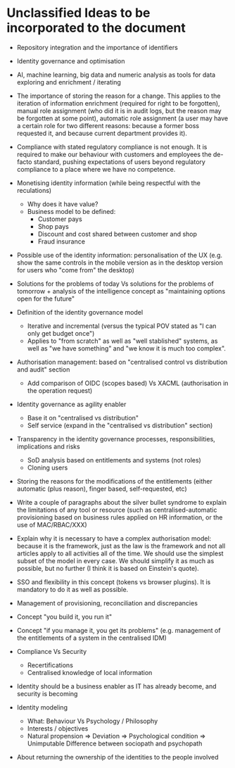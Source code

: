 # Unclassified Ideas to be incorporated to the document
- Repository integration and the importance of identifiers

- Identity governance and optimisation

- AI, machine learning, big data and numeric analysis as tools for data exploring and enrichment / iterating

- The importance of storing the reason for a change. This applies to the iteration of information enrichment (required for right to be forgotten), manual role assignment (who did it is in audit logs, but the reason may be forgotten at some point), automatic role assignment (a user may have a certain role for two different reasons: because a former boss requested it, and because current department provides it).

- Compliance with stated regulatory compliance is not enough. It is required to make our behaviour with customers and employees the de-facto standard, pushing expectations of users beyond regulatory compliance to a place where we have no competence.

- Monetising identity information (while being respectful with the reculations)
  - Why does it have value?
  - Business model to be defined:
    - Customer pays
    - Shop pays
    - Discount and cost shared between customer and shop
    - Fraud insurance

- Possible use of the identity information: personalisation of the UX (e.g. show the same controls in the mobile version as in the desktop version for users who "come from" the desktop)

- Solutions for the problems of today Vs solutions for the problems of tomorrow + analysis of the intelligence concept as "maintaining options open for the future"

- Definition of the identity governance model
  + Iterative and incremental (versus the typical POV stated as "I can only get budget once")
  + Applies to "from scratch" as well as "well stablished" systems, as well as "we have something" and "we know it is much too complex".

- Authorisation management: based on "centralised control vs distribution and audit" section
  + Add comparison of OIDC (scopes based) Vs XACML (authorisation in the operation request)

- Identity governance as agility enabler
  + Base it on "centralised vs distribution"
  + Self service (expand in the "centralised vs distribution" section)

- Transparency in the identity governance processes, responsibilities, implications and risks
  + SoD analysis based on entitlements and systems (not roles)
  + Cloning users

- Storing the reasons for the modifications of the entitlements (either automatic (plus reason), finger based, self-requested, etc)

- Write a couple of paragraphs about the silver bullet syndrome to explain the limitations of any tool or resource (such as centralised-automatic provisioning based on business rules applied on HR information, or the use of MAC/RBAC/XXX)

- Explain why it is necessary to have a complex authorisation model: because it is the framework, just as the law is the framework and not all articles apply to all activities all of the time. We should use the simplest subset of the model in every case. We should simplify it as much as possible, but no further (I think it is based on Einstein's quote).

- SSO and flexibility in this concept (tokens vs browser plugins). It is mandatory to do it as well as possible.

- Management of provisioning, reconciliation and discrepancies

- Concept "you build it, you run it"

- Concept "if you manage it, you get its problems" (e.g. management of the entitlements of a system in the centralised IDM)

- Compliance Vs Security
  + Recertifications
  + Centralised knowledge of local information

- Identity should be a business enabler as IT has already become, and security is becoming

- Identity modeling
  + What: Behaviour Vs Psychology / Philosophy
  + Interests / objectives
  + Natural propension => Deviation => Psychological condition => Unimputable
  Difference between sociopath and psychopath

- About returning the ownership of the identities to the people involved
